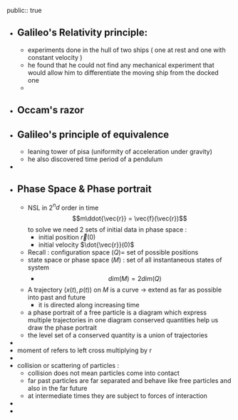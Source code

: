 public:: true

- ## Galileo's Relativity principle:
	- experiments done in the hull of two ships ( one at rest and one with constant velocity )
	- he found that he could not find any mechanical experiment that would allow him to differentiate the moving ship from the docked one
	-
- ## Occam's razor
- ## Galileo's principle of equivalence
	- leaning tower of pisa (uniformity of acceleration under gravity)
	- he also discovered time period of a pendulum
-
- ## Phase Space & Phase portrait
	- NSL in 2$^nd$ order in time 
	  $$m\ddot{\vec{r}} = \vec{f}(\vec{r})$$
	  to solve we need 2 sets of initial data in phase space  :
		- initial position $\vec{r}(0)$
		- initial velocity $\dot{\vec{r}}(0)$
	- Recall : configuration space ($Q$)= set of possible positions
	- state space or phase space ($M$) : set of all instantaneous states of system
		- $$dim(M) = 2dim(Q)$$
	- A trajectory $(x(t),p(t))$ on $M$ is a curve $\rightarrow$ extend as far as possible into past and future
		- it is directed along increasing time
	- a phase portrait of a free particle is a diagram which express multiple trajectories in one diagram
	  conserved quantities help us draw the phase portrait
	- the level set of a conserved quantity is a union of trajectories
-
- moment of refers to left cross multiplying by r
-
- collision or scattering of particles :
	- collision does not mean particles come into contact
	- far past particles are far separated and behave like free particles and also in the far future
	- at intermediate times they are subject to forces of interaction
-
-
